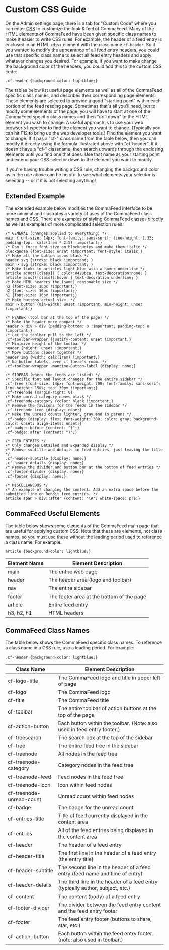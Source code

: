 # Custom CSS Guide

On the Admin settings page, there is a tab for "Custom Code" where you can enter [CSS](https://en.wikipedia.org/wiki/CSS) to customize the look & feel of CommaFeed.  Many of the HTML elements of CommaFeed have been given specific class names to make it easier to write CSS rules.  For example, the header of a feed entry is enclosed in an HTML `<div>` element with the class name `cf-header`.  So if you wanted to modify the appearance of all feed entry headers, you could use that specific class name to select all feed entry headers and apply whatever changes you desired.  For example, if you want to make change the background color of the headers, you could add this to the custom CSS code:

```
.cf-header {background-color: lightblue;}
```

The tables below list useful page elements as well as all of the CommaFeed specific class names, and describes their corresponding page elements.  These elements are selected to provide a good "starting point" within each portion of the feed reading page.  Sometimes that's all you'll need, but to modify some elements of the page, you will have to start at one of the CommaFeed specific class names and then "drill down" to the HTML element you wish to change.  A useful approach is to use your web browser's Inspector to find the element you want to change.  (Typically you can hit F12 to bring up the web developer tools.)  Find the element you want to change.  If it has a "cf-" class name from the table below, then you can modify it directly using the formula illustrated above with "cf-header".  If it doesn't have a "cf-" classname, then search upwards through the enclosing elements until you find one that does.  Use that name as your starting point and extend your CSS selector down to the element you want to modify.

If you're having trouble writing a CSS rule, changing the background color as in the rule above can be helpful to see what elements your selector is selecting -- or if it is not selecting anything!

## Extended Example
The extended example below modifies the CommaFeed interface to be more minimal and illustrates a variety of uses of the CommaFeed class names and CSS.  There are examples of styling CommaFeed classes directly as well as examples of more complicated selection rules.  

```
/* GENERAL (changes applied to everything) */
main {font-size: 14px; font-family: sans-serif; line-height: 1.35; padding-top:  calc(1rem * 2.5) !important;}
/* Don't force font-size on blockquotes and make them italic */
blockquote {font-size: unset !important; font-style: italic;}
/* Make all the button icons black */
header svg {stroke: black !important; }
main > svg {stroke: black !important; }
/* Make links in articles light blue with a hover underline */ 
article a:not([class]) { color:#428bca; text-decoration:none; }
article a:not([class]):hover { text-decoration:underline; }
/* Make HTML headers the (same) reasonable size */
h3 {font-size: 16px !important;}
h2 {font-size: 16px !important;}
h1 {font-size: 16px !important;}
/* Make buttons actual size  */
main > button {min-width: unset !important; min-height: unset !important;}

/* HEADER (tool bar at the top of the page) */
/* Make the header more compact */
header > div > div {padding-bottom: 0 !important; padding-top: 0 !important;}
/* Let the toolbar pull to the left */
.cf-toolbar-wrapper {justify-content: unset !important;}
/* Minimize height of the toolbar */
header {height: unset !important;}
/* Move buttons closer together */
header img {width: calc(1rem) !important;}
/* No button labels, even if there's room. */
.cf-toolbar-wrapper .mantine-Button-label {display: none;}

/* SIDEBAR (where the feeds are listed) */
/* Specific font and layout changes for the entire sidebar */
.cf-tree {font-size: 14px; font-weight: 700; font-family: sans-serif; line-height: 150%; top: 30px !important;}
.cf-treenode {margin-right: 0}
/* Make unread category names black */
.cf-treenode-category {color: black !important;}
/* Remove the favicons for the feeds in the sidebar */
.cf-treenode-icon {display: none;}
/* Make the unread counts lighter, gray and in parens */
.cf-badge {display: flex; font-weight: 300; color: gray; background-color: unset; align-items: unset;}
.cf-badge::before {content: "(";}
.cf-badge::after {content: ")";}

/* FEED ENTRIES */
/* Only changes Detailed and Expanded display */
/* Remove subtitle and details in feed entries, just leaving the title */
.cf-header-subtitle {display: none;}
.cf-header-details {display: none;}
/* Remove the divider and button bar at the bottom of feed entries */
.cf-footer-divider {display: none;}
.cf-footer {display: none;}

/* MISCELLANEOUS */
/* An example of changing the content: Add an extra space before the submitted line on Reddit feed entries. */
article span > div::after {content: "\A"; white-space: pre;}
```

## CommaFeed Useful Elements
The table below shows some elements of the CommaFeed main page that are useful for applying custom CSS.  Note that these are elements, not class names, so you must use these without the leading period used to reference a class name.  For example:

```
article {background-color: lightblue;}
```

| Element Name | Element Description                       |
|--------------|-------------------------------------------|
| main         | The entire web page                       |
| header       | The header area (logo and toolbar)        |
| nav          | The entire sidebar                        |
| footer       | The footer area at the bottom of the page |
| article      | Entire feed entry                         |
| h3, h2, h1   | HTML headers                              |

## CommaFeed Class Names
The table below shows the CommaFeed specific class names.  To reference a class name in a CSS rule, use a leading period.  For example:

```
.cf-header {background-color: lightblue;}
```

| Class Name               | Element Description                                                            |
|--------------------------|--------------------------------------------------------------------------------|
| cf-logo-title            | The CommaFeed logo and title in upper left of page                             |
| cf-logo                  | The CommaFeed logo                                                             |
| cf-title                 | The CommaFeed title                                                            |
| cf-toolbar               | The entire toolbar of action buttons at the top of the page                    |
| cf-action-button         | Each button within the toolbar. (Note: also used in feed entry footer.)        |
| cf-treesearch            | The search box at the top of the sidebar                                       |
| cf-tree                  | The entire feed tree in the sidebar                                            |
| cf-treenode              | All nodes in the feed tree                                                     |
| cf-treenode-category     | Category nodes in the feed tree                                                |
| cf-treenode-feed         | Feed nodes in the feed tree                                                    |
| cf-treenode-icon         | Icon within feed nodes                                                         |
| cf-treenode-unread-count | Unread count within feed nodes                                                 |
| cf-badge                 | The badge for the unread count                                                 |
| cf-entries-title         | Title of feed currently displayed in the content area                          |
| cf-entries               | All of the feed entries being displayed in the content area                    |
| cf-header                | The header of a feed entry                                                     |
| cf-header-title          | The first line in the header of a feed entry (the entry title)                 |
| cf-header-subtitle       | The second line in the header of a feed entry (feed name and time of entry)    |
| cf-header-details        | The third line in the header of a feed entry (typically author, subject, etc.) |
| cf-content               | The content (body) of a feed entry                                             |
| cf-footer-divider        | The divider between the feed entry content and the feed entry footer           |
| cf-footer                | The feed entry footer (buttons to share, star, etc.)                           |
| cf-action-button         | Each button within the feed entry footer. (note: also used in toolbar.)        |
